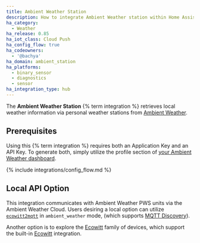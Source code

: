 ```yaml
---
title: Ambient Weather Station
description: How to integrate Ambient Weather station within Home Assistant.
ha_category:
  - Weather
ha_release: 0.85
ha_iot_class: Cloud Push
ha_config_flow: true
ha_codeowners:
  - '@bachya'
ha_domain: ambient_station
ha_platforms:
  - binary_sensor
  - diagnostics
  - sensor
ha_integration_type: hub
---
```


The **Ambient Weather Station** {% term integration %} retrieves local weather information
via personal weather stations from [Ambient Weather](https://ambientweather.net).

## Prerequisites

Using this {% term integration %} requires both an Application Key and an API Key. To
generate both, simply utilize the profile section of
[your Ambient Weather dashboard](https://dashboard.ambientweather.net).

{% include integrations/config_flow.md %}

## Local API Option

This integration communicates with Ambient Weather PWS units via the Ambient Weather
Cloud. Users desiring a local option can utilize
[`ecowitt2mqtt`](https://github.com/bachya/ecowitt2mqtt#input-data-formats)
in `ambient_weather` mode, (which supports [MQTT Discovery](/integrations/mqtt/#mqtt-discovery)).

Another option is to explore the [Ecowitt](https://www.ecowitt.com) family of devices,
which support the built-in [Ecowitt](/integrations/ecowitt/) integration.
